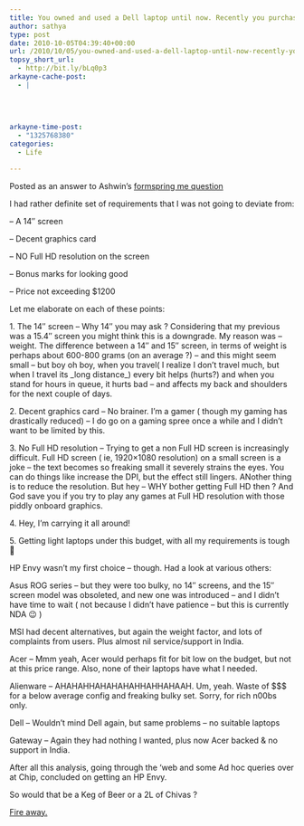 ```yaml
---
title: You owned and used a Dell laptop until now. Recently you purchased an HP Envy. What factors influenced you in choosing HP over Dell or even Acer, Asus for that matter? No beer for short answer.
author: sathya
type: post
date: 2010-10-05T04:39:40+00:00
url: /2010/10/05/you-owned-and-used-a-dell-laptop-until-now-recently-you-purchased-an-hp-envy-what-factors-influenced-you-in-choosing-hp-over-dell-or-even-acer-asus-for-that-matter-no-beer-for-short-answer/
topsy_short_url:
  - http://bit.ly/bLq0p3
arkayne-cache-post:
  - |
    
    
    
    
arkayne-time-post:
  - "1325768380"
categories:
  - Life

---
```

<p class="formspringmeAnswer">
  Posted as an answer to Ashwin&#8217;s <a id="aptureLink_B9TdEu7y7Q" href="http://www.formspring.me/sathyabhat/q/1262994332">formspring me question</a>
</p>

<p class="formspringmeAnswer">
  <p>
    I had rather definite set of requirements that I was not going to deviate from:
  </p>
  
  <p>
    &#8211; A 14&#8243; screen
  </p>
  
  <p>
    &#8211; Decent graphics card
  </p>
  
  <p>
    &#8211; NO Full HD resolution on the screen
  </p>
  
  <p>
    &#8211; Bonus marks for looking good
  </p>
  
  <p>
    &#8211; Price not exceeding $1200
  </p>
  
  <p>
    Let me elaborate on each of these points:
  </p>
  
  <p>
    1. The 14&#8243; screen &#8211; Why 14&#8243; you may ask ? Considering that my previous was a 15.4&#8243; screen you might think this is a downgrade. My reason was &#8211; weight. The difference between a 14&#8243; and 15&#8243; screen, in terms of weight is perhaps about 600-800 grams (on an average ?) &#8211; and this might seem small &#8211; but boy oh boy, when you travel( I realize I don&#8217;t travel much, but when I travel its _long distance_) every bit helps (hurts?) and when you stand for hours in queue, it hurts bad &#8211; and affects my back and shoulders for the next couple of days.
  </p>
  
  <p>
    2. Decent graphics card &#8211; No brainer. I&#8217;m a gamer ( though my gaming has drastically reduced) &#8211; I do go on a gaming spree once a while and I didn&#8217;t want to be limited by this.
  </p>
  
  <p>
    3. No Full HD resolution &#8211; Trying to get a non Full HD screen is increasingly difficult. Full HD screen ( ie, 1920&#215;1080 resolution) on a small screen is a joke &#8211; the text becomes so freaking small it severely strains the eyes. You can do things like increase the DPI, but the effect still lingers. ANother thing is to reduce the resolution. But hey &#8211; WHY bother getting Full HD then ? And God save you if you try to play any games at Full HD resolution with those piddly onboard graphics.
  </p>
  
  <p>
    4. Hey, I&#8217;m carrying it all around!
  </p>
  
  <p>
    5. Getting light laptops under this budget, with all my requirements is tough 🙂
  </p>
  
  <p>
    HP Envy wasn&#8217;t my first choice &#8211; though. Had a look at various others:
  </p>
  
  <p>
    Asus ROG series &#8211; but they were too bulky, no 14&#8243; screens, and the 15&#8243; screen model was obsoleted, and new one was introduced &#8211; and I didn&#8217;t have time to wait ( not because I didn&#8217;t have patience &#8211; but this is currently NDA 😉 )
  </p>
  
  <p>
    MSI had decent alternatives, but again the weight factor, and lots of complaints from users. Plus almost nil service/support in India.
  </p>
  
  <p>
    Acer &#8211; Mmm yeah, Acer would perhaps fit for bit low on the budget, but not at this price range. Also, none of their laptops have what I needed.
  </p>
  
  <p>
    Alienware &#8211; AHAHAHHAHAHAHAHHAHHAHAAH. Um, yeah. Waste of $$$ for a below average config and freaking bulky set. Sorry, for rich n00bs only.
  </p>
  
  <p>
    Dell &#8211; Wouldn&#8217;t mind Dell again, but same problems &#8211; no suitable laptops
  </p>
  
  <p>
    Gateway &#8211; Again they had nothing I wanted, plus now Acer backed & no support in India.
  </p>
  
  <p>
    After all this analysis, going through the &#8216;web and some Ad hoc queries over at Chip, concluded on getting an HP Envy.
  </p>
  
  <p>
    So would that be a Keg of Beer or a 2L of Chivas ?
  </p>
  
  <p class="formspringmeFooter">
    <a href="http://formspring.me/sathyabhat?utm_medium=social&utm_source=wordpress&utm_campaign=shareanswer">Fire away.</a>
  </p>
